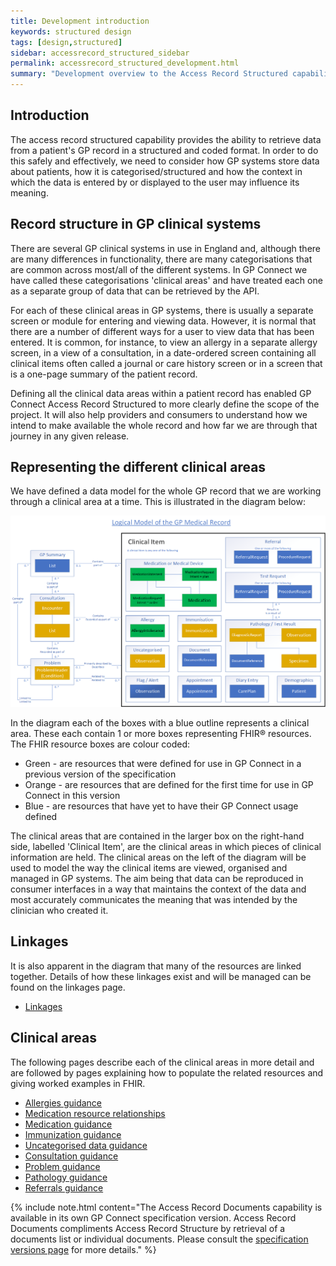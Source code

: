 ```yaml
---
title: Development introduction
keywords: structured design
tags: [design,structured]
sidebar: accessrecord_structured_sidebar
permalink: accessrecord_structured_development.html
summary: "Development overview to the Access Record Structured capability"
---
```


## Introduction ##

The access record structured capability provides the ability to retrieve data from a patient's GP record in a structured and coded format. In order to do this safely and effectively, we need to consider how GP systems store data about patients, how it is categorised/structured and how the context in which the data is entered by or displayed to the user may influence its meaning.

## Record structure in GP clinical systems

There are several GP clinical systems in use in England and, although there are many differences in functionality, there are many categorisations that are common across most/all of the different systems. In GP Connect we have called these categorisations 'clinical areas' and have treated each one as a separate group of data that can be retrieved by the API.

For each of these clinical areas in GP systems, there is usually a separate screen or module for entering and viewing data. However, it is normal that there are a number of different ways for a user to view data that has been entered. It is common, for instance, to view an allergy in a separate allergy screen, in a view of a consultation, in a date-ordered screen containing all clinical items often called a journal or care history screen or in a screen that is a one-page summary of the patient record.

Defining all the clinical data areas within a patient record has enabled GP Connect Access Record Structured to more clearly define the scope of the project. It will also help providers and consumers to understand how we intend to make available the whole record and how far we are through that journey in any given release.

## Representing the different clinical areas

We have defined a data model for the whole GP record that we are working through a clinical area at a time. This is illustrated in the diagram below:

<a href="images/access_structured/GP_Record_Clinical_Areas_Overview.png"><img src="images/access_structured/GP_Record_Clinical_Areas_Overview.png" alt="Logical Model" style="max-width:100%;max-height:100%;"></a>

In the diagram each of the boxes with a blue outline represents a clinical area. These each contain 1 or more boxes representing FHIR&reg; resources. The FHIR resource boxes are colour coded:

* Green - are resources that were defined for use in GP Connect in a previous version of the specification
* Orange - are resources that are defined for the first time for use in GP Connect in this version
* Blue - are resources that have yet to have their GP Connect usage defined

The clinical areas that are contained in the larger box on the right-hand side, labelled 'Clinical Item', are the clinical areas in which pieces of clinical information are held. The clinical areas on the left of the diagram will be used to model the way the clinical items are viewed, organised and managed in GP systems. The aim being that data can be reproduced in consumer interfaces in a way that maintains the context of the data and most accurately communicates the meaning that was intended by the clinician who created it.

## Linkages

It is also apparent in the diagram that many of the resources are linked together. Details of how these linkages exist and will be managed can be found on the linkages page.

- [Linkages](accessrecord_structured_development_linkages.html)

## Clinical areas

The following pages describe each of the clinical areas in more detail and are followed by pages explaining how to populate the related resources and giving worked examples in FHIR.

- [Allergies guidance](accessrecord_structured_development_allergies_guidance.html)
- [Medication resource relationships](accessrecord_structured_development_medication_resource_relationships.html)
- [Medication guidance](accessrecord_structured_development_medication_guidance.html)
- [Immunization guidance](accessrecord_structured_development_immunization_guidance.html)
- [Uncategorised data guidance](accessrecord_structured_development_uncategorisedData_guidance.html)
- [Consultation guidance](accessrecord_structured_development_consultation_guidance.html)
- [Problem guidance](accessrecord_structured_development_problems_guidance.html)
- [Pathology guidance](accessrecord_structured_development_pathology_guidance.html)
- [Referrals guidance](accessrecord_structured_development_referralrequest_guidance.html)

{% include note.html content="The Access Record Documents capability is available in its own GP Connect specification version. 
Access Record Documents compliments Access Record Structure by retrieval of a documents list or individual documents.
Please consult the [specification versions page](https://developer.nhs.uk/gp-connect-specification-versions/) for more details." %}
